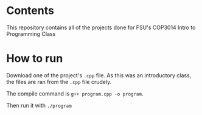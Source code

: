 # Contents
This repository contains all of the projects done for FSU's COP3014 Intro to Programming Class

# How to run
Download one of the project's `.cpp` file. As this was an introductory class, the files are ran from the `.cpp` file crudely. 

The compile command is
`g++ program.cpp -o program`. 

Then run it with
`./program`

